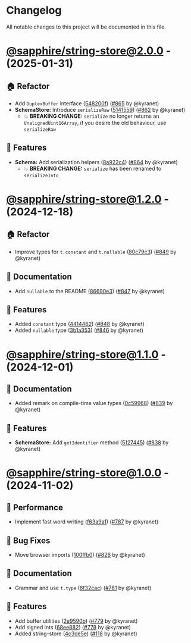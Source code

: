 # Changelog

All notable changes to this project will be documented in this file.

# [@sapphire/string-store@2.0.0](https://github.com/sapphiredev/utilities/compare/@sapphire/string-store@1.2.0...@sapphire/string-store@2.0.0) - (2025-01-31)

## 🏠 Refactor

- Add `DuplexBuffer` interface ([548200f](https://github.com/sapphiredev/utilities/commit/548200f1af067ae2f017c27a3c5d056ec6dd7ff8)) ([#865](https://github.com/sapphiredev/utilities/pull/865) by @kyranet)
- **SchemaStore:** Introduce `serializeRaw` ([5141559](https://github.com/sapphiredev/utilities/commit/51415597fa4b8ed0e17ba71743e73f3963a6803b)) ([#862](https://github.com/sapphiredev/utilities/pull/862) by @kyranet)
  - 💥 **BREAKING CHANGE:** `serialize` no longer returns an `UnalignedUint16Array`, if you desire the old behaviour, use `serializeRaw`

## 🚀 Features

- **Schema:** Add serialization helpers ([8a922c4](https://github.com/sapphiredev/utilities/commit/8a922c421576707dcd1e74379544f20a8c43d785)) ([#864](https://github.com/sapphiredev/utilities/pull/864) by @kyranet)
  - 💥 **BREAKING CHANGE:** `serialize` has been renamed to `serializeInto`

# [@sapphire/string-store@1.2.0](https://github.com/sapphiredev/utilities/compare/@sapphire/string-store@1.1.0...@sapphire/string-store@1.2.0) - (2024-12-18)

## 🏠 Refactor

- Improve types for `t.constant` and `t.nullable` ([80c79c3](https://github.com/sapphiredev/utilities/commit/80c79c3faf6520acc1c4c8a67797d2a2c64e0e1d)) ([#849](https://github.com/sapphiredev/utilities/pull/849) by @kyranet)

## 📝 Documentation

- Add `nullable` to the README ([86690e3](https://github.com/sapphiredev/utilities/commit/86690e35df6020c6b2eaaa5adf1194a075e07160)) ([#847](https://github.com/sapphiredev/utilities/pull/847) by @kyranet)

## 🚀 Features

- Added `constant` type ([4414462](https://github.com/sapphiredev/utilities/commit/4414462a0147de444122df2ebe0f6ed20d2164ac)) ([#848](https://github.com/sapphiredev/utilities/pull/848) by @kyranet)
- Added `nullable` type ([3b1a353](https://github.com/sapphiredev/utilities/commit/3b1a353cb9ae6ffc3a0baf50cc27e2be26553a9b)) ([#846](https://github.com/sapphiredev/utilities/pull/846) by @kyranet)

# [@sapphire/string-store@1.1.0](https://github.com/sapphiredev/utilities/compare/@sapphire/string-store@1.0.1...@sapphire/string-store@1.1.0) - (2024-12-01)

## 📝 Documentation

- Added remark on compile-time value types ([0c59968](https://github.com/sapphiredev/utilities/commit/0c59968d077155686106bdf62e94a317121f16cb)) ([#839](https://github.com/sapphiredev/utilities/pull/839) by @kyranet)

## 🚀 Features

- **SchemaStore:** Add `getIdentifier` method ([5127445](https://github.com/sapphiredev/utilities/commit/5127445079b13092968c0ab37924136e7819af28)) ([#838](https://github.com/sapphiredev/utilities/pull/838) by @kyranet)

# [@sapphire/string-store@1.0.0](https://github.com/sapphiredev/utilities/tree/@sapphire/string-store@1.0.0) - (2024-11-02)

## 🏃 Performance

- Implement fast word writing ([f63a9a1](https://github.com/sapphiredev/utilities/commit/f63a9a1165209c8367202d98233cea1837f01f1d)) ([#787](https://github.com/sapphiredev/utilities/pull/787) by @kyranet)

## 🐛 Bug Fixes

- Move browser imports ([100ffb0](https://github.com/sapphiredev/utilities/commit/100ffb0a2471bb9f74cc580d282d11059e1a0a68)) ([#826](https://github.com/sapphiredev/utilities/pull/826) by @kyranet)

## 📝 Documentation

- Grammar and use `t.type` ([6f32cac](https://github.com/sapphiredev/utilities/commit/6f32caca7ba5e1a9578e672c9e939f3855cf69e6)) ([#781](https://github.com/sapphiredev/utilities/pull/781) by @kyranet)

## 🚀 Features

- Add buffer utilities ([2e9590b](https://github.com/sapphiredev/utilities/commit/2e9590be59d57310b276365b372ba2602f3d665d)) ([#779](https://github.com/sapphiredev/utilities/pull/779) by @kyranet)
- Add signed ints ([68ee882](https://github.com/sapphiredev/utilities/commit/68ee882a8b13efcfb8d5bd01fabc23600f711e46)) ([#778](https://github.com/sapphiredev/utilities/pull/778) by @kyranet)
- Added string-store ([4c3de5e](https://github.com/sapphiredev/utilities/commit/4c3de5ebb8ced1a6b6d65fdee29caf731651a0fe)) ([#118](https://github.com/sapphiredev/utilities/pull/118) by @kyranet)

